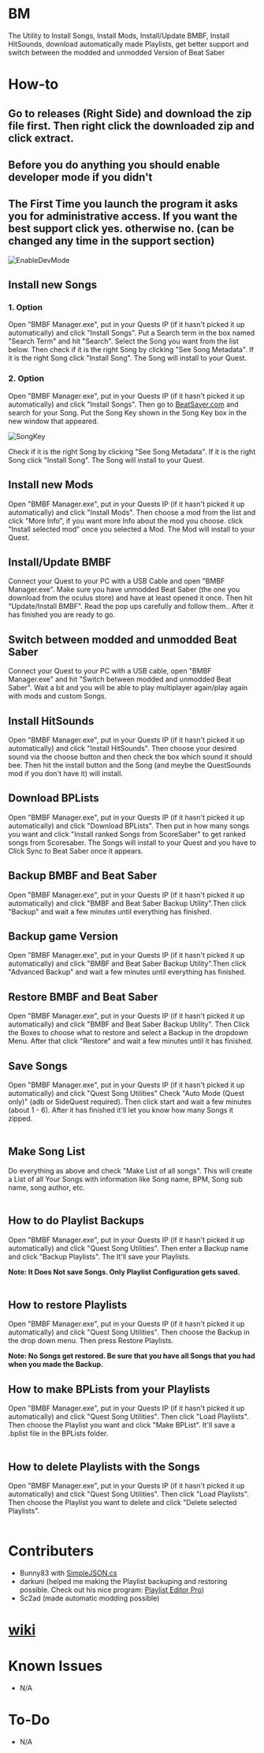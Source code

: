 # BM
The Utility to Install Songs, Install Mods, Install/Update BMBF, Install HitSounds, download automatically made Playlists, get better support and switch between the modded and unmodded Version of Beat Saber
# How-to
## **Go to releases (Right Side) and download the zip file first. Then right click the downloaded zip and click extract.**
## **Before you do anything you should enable developer mode if you didn't**
## The First Time you launch the program it asks you for administrative access. If you want the best support click yes. otherwise no. (can be changed any time in the support section)
![EnableDevMode](https://github.com/ComputerElite/wiki/blob/main/BM/EnableDevMode.png)
## Install new Songs
### 1. Option
Open "BMBF Manager.exe", put in your Quests IP (if it hasn't picked it up automatically) and click "Install Songs". Put a Search term in the box named "Search Term" and hit "Search". Select the Song you want from the list below. Then check if it is the right Song by clicking "See Song Metadata". If it is the right Song click "Install Song". The Song will install to your Quest.
### 2. Option
Open "BMBF Manager.exe", put in your Quests IP (if it hasn't picked it up automatically) and click "Install Songs". Then go to [BeatSaver.com](https://beatsaver.com) and search for your Song. Put the Song Key shown in the Song Key box in the new window that appeared.

![SongKey](https://github.com/ComputerElite/wiki/blob/main/BM/BeatSaver%20Key.png)

Check if it is the right Song by clicking "See Song Metadata". If it is the right Song click "Install Song". The Song will install to your Quest.
## Install new Mods
Open "BMBF Manager.exe", put in your Quests IP (if it hasn't picked it up automatically) and click "Install Mods". Then choose a mod from the list and click "More Info", if you want more Info about the mod you choose. click "Install selected mod" once you selected a Mod. The Mod will install to your Quest.
## Install/Update BMBF
Connect your Quest to your PC with a USB Cable and open "BMBF Manager.exe". Make sure you have unmodded Beat Saber (the one you download from the oculus store) and have at least opened it once. Then hit "Update/Install BMBF". Read the pop ups carefully and follow them.. After it has finished you are ready to go.
## Switch between modded and unmodded Beat Saber
Connect your Quest to your PC with a USB cable, open "BMBF Manager.exe" and hit "Switch between modded and unmodded Beat Saber". Wait a bit and you will be able to play multiplayer again/play again with mods and custom Songs.
## Install HitSounds
Open "BMBF Manager.exe", put in your Quests IP (if it hasn't picked it up automatically) and click "Install HitSounds". Then choose your desired sound via the choose button and then check the box which sound it should bee. Then hit the install button and the Song (and meybe the QuestSounds mod if you don't have it) will install.
## Download BPLists
Open "BMBF Manager.exe", put in your Quests IP (if it hasn't picked it up automatically) and click "Download BPLists". Then put in how many songs you want and click "Install ranked Songs from ScoreSaber" to get ranked songs from Scoresaber. The Songs will install to your Quest and you have to Click Sync to Beat Saber once it appears.
## Backup BMBF and Beat Saber
Open "BMBF Manager.exe", put in your Quests IP (if it hasn't picked it up automatically) and click "BMBF and Beat Saber Backup Utility".Then click "Backup" and wait a few minutes until everything has finished.
## Backup game Version
Open "BMBF Manager.exe", put in your Quests IP (if it hasn't picked it up automatically) and click "BMBF and Beat Saber Backup Utility".Then click "Advanced Backup" and wait a few minutes until everything has finished.

## Restore BMBF and Beat Saber
Open "BMBF Manager.exe", put in your Quests IP (if it hasn't picked it up automatically) and click "BMBF and Beat Saber Backup Utility". Then Click the Boxes to choose what to restore and select a Backup in the dropdown Menu. After that click "Restore" and wait a few minutes until it has finished.

## Save Songs
Open "BMBF Manager.exe", put in your Quests IP (if it hasn't picked it up automatically) and click "Quest Song Utilities" Check "Auto Mode (Quest only)" (adb or SideQuest required). Then click start and wait a few minutes (about 1 - 6). After it has finished it'll let you know how many Songs it zipped.
<br/>
<br/>

## Make Song List
Do everything as above and check "Make List of all songs". This will create a List of all Your Songs with information like Song name, BPM, Song sub name, song author, etc.
<br/>
<br/>

## How to do Playlist Backups
Open "BMBF Manager.exe", put in your Quests IP (if it hasn't picked it up automatically) and click "Quest Song Utilities". Then enter a Backup name and click "Backup Playlists". The It'll save your Playlists.

**Note: It Does Not save Songs. Only Playlist Configuration gets saved.**
<br/>
<br/>

## How to restore Playlists
Open "BMBF Manager.exe", put in your Quests IP (if it hasn't picked it up automatically) and click "Quest Song Utilities". Then choose the Backup in the drop down menu. Then press Restore Playlists.

**Note: No Songs get restored. Be sure that you have all Songs that you had when you made the Backup.**
## How to make BPLists from your Playlists
Open "BMBF Manager.exe", put in your Quests IP (if it hasn't picked it up automatically) and click "Quest Song Utilities". Then click "Load Playlists". Then choose the Playlist you want and click "Make BPList". It'll save a .bplist file in the BPLists folder. 
<br/>
<br/>
## How to delete Playlists with the Songs
Open "BMBF Manager.exe", put in your Quests IP (if it hasn't picked it up automatically) and click "Quest Song Utilities". Then click "Load Playlists". Then choose the Playlist you want to delete and click "Delete selected Playlists".
<br/>
<br/>

# Contributers
- Bunny83 with [SimpleJSON.cs](https://github.com/Bunny83/SimpleJSON/blob/master/SimpleJSON.cs)
- darkuni (helped me making the Playlist backuping and restoring possible. Check out his nice program: [Playlist Editor Pro](https://beatsaberquest.com/bmbf/my-tools/playlist-editor-pro/#:~:text=Playlist%20Editor%20Pro%20is%20a,details%20and%20download%20it%20here.))
- Sc2ad (made automatic modding possible)
# [wiki](https://github.com/ComputerElite/wiki)

# Known Issues
- N/A

# To-Do
- N/A

